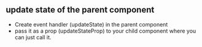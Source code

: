 


## update state of the parent component
 - Create event handler (updateState) in the parent component 
 - pass it as a prop (updateStateProp) to your child component where you can just call it.